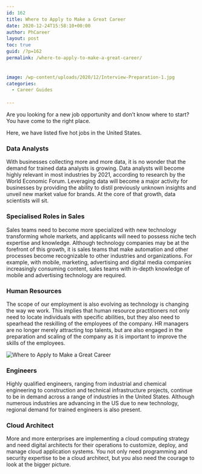 ```yaml
---
id: 162
title: Where to Apply to Make a Great Career
date: 2020-12-24T15:58:10+00:00
author: PhCareer
layout: post
toc: true
guid: /?p=162
permalink: /where-to-apply-to-make-a-great-career/


image: /wp-content/uploads/2020/12/Interview-Preparation-1.jpg
categories:
  - Career Guides
 
---
```

Are you looking for a new job opportunity and don&#8217;t know where to start? You have come to the right place.

Here, we have listed five hot jobs in the United States.

### Data Analysts

With businesses collecting more and more data, it is no wonder that the demand for trained data analysts is growing. Data analysts will become highly relevant in most industries by 2021, according to research by the World Economic Forum. Leveraging data will become a major activity for businesses by providing the ability to distil previously unknown insights and unveil new market value for brands. At the core of that growth, data scientists will sit. 

### Specialised Roles in Sales

Sales teams need to become more specialized with new technology transforming whole markets, and applicants will need to possess niche tech expertise and knowledge. Although technology companies may be at the forefront of this growth, it is sales teams that make automation and other processes become recognizable to other industries and organizations. For example, with mobile, marketing, advertising and digital media companies increasingly consuming content, sales teams with in-depth knowledge of mobile and advertising technology are required.  

### Human Resources

The scope of our employment is also evolving as technology is changing the way we work. This implies that human resource practitioners not only need to locate individuals with specific abilities, but they also need to spearhead the reskilling of the employees of the company. HR managers are no longer merely attracting top talents, but are also engaged in the preparation and scaling of the company as it is important to improve the skills of the employees.  

<img loading="lazy" width="1024" height="320" src="/wp-content/uploads/2020/12/interview-marketing-terms-1024x320.jpg" alt="Where to Apply to Make a Great Career" class="wp-image-163" srcset="/wp-content/uploads/2020/12/interview-marketing-terms-1024x320.jpg 1024w, /wp-content/uploads/2020/12/interview-marketing-terms-300x94.jpg 300w, /wp-content/uploads/2020/12/interview-marketing-terms-768x240.jpg 768w, /wp-content/uploads/2020/12/interview-marketing-terms-1536x480.jpg 1536w, /wp-content/uploads/2020/12/interview-marketing-terms.jpg 1920w" sizes="(max-width: 1024px) 100vw, 1024px" />  

### Engineers

Highly qualified engineers, ranging from industrial and chemical engineering to construction and technical infrastructure projects, continue to be in demand across a range of industries in the United States. Although numerous industries are advancing in the US due to new technology, regional demand for trained engineers is also present. 

### Cloud Architect

More and more enterprises are implementing a cloud computing strategy and need digital architects for their operations to customize, deploy, and manage cloud application systems. You not only need programming and security expertise to be a cloud architect, but you also need the courage to look at the bigger picture.  

